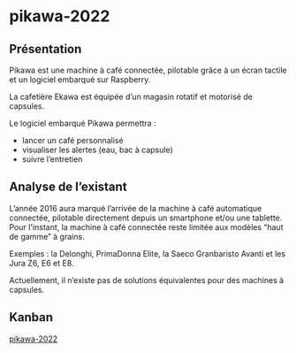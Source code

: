 # pikawa-2022

## Présentation

Pikawa est une machine à café connectée, pilotable grâce à un écran tactile et un logiciel embarqué sur Raspberry.

La cafetière Ekawa est équipée d’un magasin rotatif et motorisé de capsules.

Le logiciel embarqué Pikawa permettra :

* lancer un café personnalisé
* visualiser les alertes (eau, bac à capsule)
* suivre l’entretien


## Analyse de l’existant

L’année 2016 aura marqué l’arrivée de la machine à café automatique connectée, pilotable directement depuis un smartphone et/ou une tablette. 
Pour l'instant, la machine à café connectée reste limitée aux modèles “haut de gamme” à grains.

Exemples : la Delonghi, PrimaDonna Elite, la Saeco Granbaristo Avanti et les Jura Z6, E6 et E8.

Actuellement, il n’existe pas de solutions équivalentes pour des machines à capsules.

## Kanban

[pikawa-2022](https://github.com/btssn-lasalle-84/pikawa-2022/projects/1)


